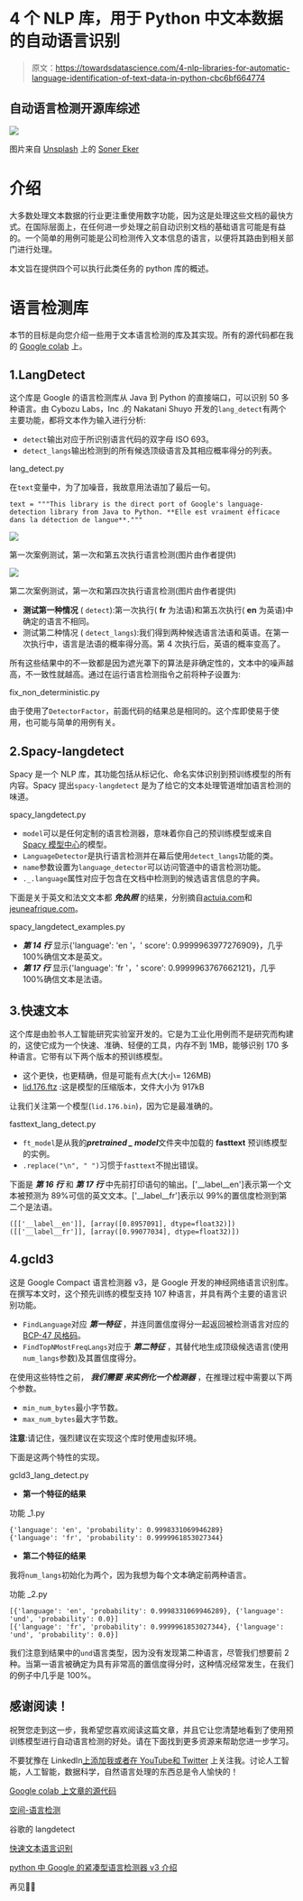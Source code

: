 # 4 个 NLP 库，用于 Python 中文本数据的自动语言识别

> 原文：<https://towardsdatascience.com/4-nlp-libraries-for-automatic-language-identification-of-text-data-in-python-cbc6bf664774>

## 自动语言检测开源库综述

![](img/4f7e92e1fe253a11ae3b07bf876c6f84.png)

图片来自 [Unsplash](https://unsplash.com/photos/jhtPCeQ2mMU) 上的 [Soner Eker](https://unsplash.com/@sonereker)

# 介绍

大多数处理文本数据的行业更注重使用数字功能，因为这是处理这些文档的最快方式。在国际层面上，在任何进一步处理之前自动识别文档的基础语言可能是有益的。一个简单的用例可能是公司检测传入文本信息的语言，以便将其路由到相关部门进行处理。

本文旨在提供四个可以执行此类任务的 python 库的概述。

# 语言检测库

本节的目标是向您介绍一些用于文本语言检测的库及其实现。所有的源代码都在我的 [Google colab](https://colab.research.google.com/drive/1ca3IOMXUIlBTMi5KEjAv5hrpgg4zCsA3?usp=sharing) 上。

## 1.LangDetect

这个库是 Google 的语言检测库从 Java 到 Python 的直接端口，可以识别 50 多种语言。由 Cybozu Labs，Inc .的 Nakatani Shuyo 开发的`lang_detect`有两个主要功能，都将文本作为输入进行分析:

*   `detect`输出对应于所识别语言代码的双字母 ISO 693。
*   `detect_langs`输出检测到的所有候选顶级语言及其相应概率得分的列表。

lang_detect.py

在`text`变量中，为了加噪音，我故意用法语加了最后一句。

```
text = """This library is the direct port of Google's language-detection library from Java to Python. **Elle est vraiment éfficace dans la détection de langue**."""
```

![](img/073d0ba283e62d1fddeeaeb6d7763dc3.png)

第一次案例测试，第一次和第五次执行语言检测(图片由作者提供)

![](img/accac0a3931032fa44100ee84c3d443e.png)

第二次案例测试，第一次和第四次执行语言检测(图片由作者提供)

*   **测试第一种情况** ( `detect`):第一次执行( **fr** 为法语)和第五次执行( **en** 为英语)中确定的语言不相同。
*   测试第二种情况 ( `detect_langs`):我们得到两种候选语言法语和英语。在第一次执行中，语言是法语的概率得分高。第 4 次执行后，英语的概率变高了。

所有这些结果中的不一致都是因为遮光罩下的算法是非确定性的，文本中的噪声越高，不一致性就越高。通过在运行语言检测指令之前将种子设置为:

fix_non_deterministic.py

由于使用了`DetectorFactor`，前面代码的结果总是相同的。这个库即使易于使用，也可能与简单的用例有关。

## 2.Spacy-langdetect

Spacy 是一个 NLP 库，其功能包括从标记化、命名实体识别到预训练模型的所有内容。Spacy 提出`spacy-langdetect` 是为了给它的文本处理管道增加语言检测的味道。

spacy_langdetect.py

*   `model`可以是任何定制的语言检测器，意味着你自己的预训练模型或来自 [Spacy 模型中心](https://spacy.io/models/en)的模型。
*   `LanguageDetector`是执行语言检测并在幕后使用`detect_langs`功能的类。
*   `name`参数设置为`language_detector`可以访问管道中的语言检测功能。
*   `._.language`属性对应于包含在文档中检测到的候选语言信息的字典。

下面是关于英文和法文文本都 ***免执照*** 的结果，分别摘自[actuia.com](https://www.actuia.com/english/africa-launch-of-the-initiative-for-the-development-of-artificial-intelligence-in-french-speaking-african-countries/)和[jeuneafrique.com](https://www.jeuneafrique.com/1208966/economie/intelligence-artificielle-la-solution-pour-ameliorer-lacces-au-credit-en-afrique/?utm_source=facebook.com&utm_medium=social&utm_content=jeune_afrique&utm_campaign=post_articles_facebook_28_07_2021&fbclid=IwAR1m5pzxtVZz9uakocmhDaHjVHJ-4ZeSx_HVXX5sk3d40l-NwSYf1ZNULts)。

spacy_langdetect_examples.py

*   ***第 14 行*** 显示{'language': 'en '，' score': 0.9999963977276909}，几乎 100%确信文本是英文。
*   ***第 17 行*** 显示{'language': 'fr '，' score': 0.9999963767662121}，几乎 100%确信文本是法语。

## 3.快速文本

这个库是由脸书人工智能研究实验室开发的。它是为工业化用例而不是研究而构建的，这使它成为一个快速、准确、轻便的工具，内存不到 1MB，能够识别 170 多种语言。它带有以下两个版本的预训练模型。

*   这个更快，也更精确，但是可能有点大(大小= 126MB)
*   [lid.176.ftz](https://dl.fbaipublicfiles.com/fasttext/supervised-models/lid.176.ftz) :这是模型的压缩版本，文件大小为 917kB

让我们关注第一个模型(`lid.176.bin`)，因为它是最准确的。

fasttext_lang_detect.py

*   `ft_model`是从我的***pretrained _ model***文件夹中加载的 **fasttext** 预训练模型的实例。
*   `.replace("\n", " ")`习惯于`fasttext`不抛出错误。

下面是 ***第 16 行*** 和 ***第 17 行*** 中先前打印语句的输出。['__label__en']表示第一个文本被预测为 89%可信的英文文本。['__label__fr']表示以 99%的置信度检测到第二个是法语。

```
([['__label__en']], [array([0.8957091], dtype=float32)])
([['__label__fr']], [array([0.99077034], dtype=float32)])
```

## 4.gcld3

这是 Google Compact 语言检测器 v3，是 Google 开发的神经网络语言识别库。在撰写本文时，这个预先训练的模型支持 107 种语言，并具有两个主要的语言识别功能。

*   `FindLanguage`对应 ***第一特征*** ，并连同置信度得分一起返回被检测语言对应的 [BCP-47 风格码](https://github.com/google/cld3#supported-languages)。
*   `FindTopNMostFreqLangs`对应于 ***第二特征*** ，其替代地生成顶级候选语言(使用`num_langs`参数)及其置信度得分。

在使用这些特性之前， ***我们需要*** ***来实例化一个检测器*** ，在推理过程中需要以下两个参数。

*   `min_num_bytes`最小字节数。
*   `max_num_bytes`最大字节数。

**注意**:请记住，强烈建议在实现这个库时使用虚拟环境。

下面是这两个特性的实现。

gcld3_lang_detect.py

*   **第一个特征的结果**

功能 _1.py

```
{'language': 'en', 'probability': 0.9998331069946289}
{'language': 'fr', 'probability': 0.9999961853027344}
```

*   **第二个特征的结果**

我将`num_langs`初始化为两个，因为我想为每个文本确定前两种语言。

功能 _2.py

```
[{'language': 'en', 'probability': 0.9998331069946289}, {'language': 'und', 'probability': 0.0}]
[{'language': 'fr', 'probability': 0.9999961853027344}, {'language': 'und', 'probability': 0.0}]
```

我们注意到结果中的`und`语言类型，因为没有发现第二种语言，尽管我们想要前 2 种。当第一语言被确定为具有非常高的置信度得分时，这种情况经常发生，在我们的例子中几乎是 100%。

## 感谢阅读！

祝贺您走到这一步，我希望您喜欢阅读这篇文章，并且它让您清楚地看到了使用预训练模型进行自动语言检测的好处。请在下面找到更多资源来帮助您进一步学习。

不要犹豫在 LinkedIn[上添加我或者在 YouTube](https://www.linkedin.com/in/zoumana-keita/)[和 Twitter](https://www.youtube.com/channel/UC9xKdy8cz6ZuJU5FTNtM_pQ) 上关注我。讨论人工智能，人工智能，数据科学，自然语言处理的东西总是令人愉快的！

[Google colab 上文章的源代码](https://colab.research.google.com/drive/1ca3IOMXUIlBTMi5KEjAv5hrpgg4zCsA3?usp=sharing)

[空间-语言检测](https://spacy.io/universe/project/spacy-langdetect)

谷歌的 langdetect

[快速文本语言识别](https://fasttext.cc/blog/2017/10/02/blog-post.html)

[python 中 Google 的紧凑型语言检测器 v3 介绍](/introduction-to-googles-compact-language-detector-v3-in-python-b6887101ae47)

再见🏃🏾
